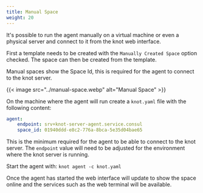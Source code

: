 ```yaml
---
title: Manual Space
weight: 20
---
```


It's possible to run the agent manually on a virtual machine or even a physical server and connect to it from the knot web interface.

First a template needs to be created with the `Manually Created Space` option checked. The space can then be created from the template.

Manual spaces show the Space Id, this is required for the agent to connect to the knot server.

{{< image src="../manual-space.webp" alt="Manual Space" >}}

On the machine where the agent will run create a `knot.yaml` file with the following content:

```yaml {filename=knot.yaml}
agent:
    endpoint: srv+knot-server-agent.service.consul
    space_id: 01940ddd-e8c2-776a-8bca-5e35d04bae65
```

This is the minimum required for the agent to be able to connect to the knot server. The `endpoint` value will need to be adjusted for the environment where the knot server is running.

Start the agent with: `knot agent -c knot.yaml`

Once the agent has started the web interface will update to show the space online and the services such as the web terminal will be available.
